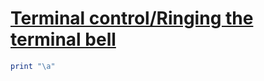 [1]: http://rosettacode.org/wiki/Terminal_control/Ringing_the_terminal_bell

# [Terminal control/Ringing the terminal bell][1]

```ruby
print "\a"
```
